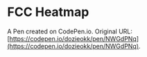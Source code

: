 # FCC Heatmap

A Pen created on CodePen.io. Original URL: [https://codepen.io/dozieokk/pen/NWGdPNq](https://codepen.io/dozieokk/pen/NWGdPNq).


